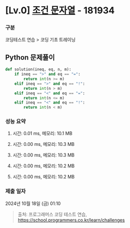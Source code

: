 # [Lv.0] [조건 문자열](https://school.programmers.co.kr/learn/courses/30/lessons/181934?language=python3) - 181934 

### 구분

코딩테스트 연습 > 코딩 기초 트레이닝

## Python 문제풀이

```py
def solution(ineq, eq, n, m):
    if ineq == ">" and eq == "=":
        return int(n >= m)
    elif ineq == ">" and eq == "!":
        return int(n > m)
    elif ineq == "<" and eq == "=":
        return int(n <= m)
    elif ineq == "<" and eq == "!":
        return int(n < m)

```

### 성능 요약

1. 시간: 0.01 ms, 메모리: 10.1 MB

2. 시간: 0.00 ms, 메모리: 10.3 MB
3. 시간: 0.00 ms, 메모리: 10.3 MB
4. 시간: 0.00 ms, 메모리: 10.2 MB
5. 시간: 0.00 ms, 메모리: 10.2 MB

### 제출 일자

2024년 10월 18일 (금) 01:10

> 출처: 프로그래머스 코딩 테스트 연습, https://school.programmers.co.kr/learn/challenges